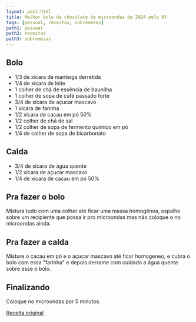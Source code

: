 ```yaml
---
layout: post.html
title: Melhor bolo de chocolate de microondas de 2024 pelo NY
tags: [pessoal, receitas, sobremesas]
path1: pessoal
path2: receitas
path3: sobremesas
---
```


<h2>Bolo</h2>

* 1/3 de xícara de manteiga derretida
* 1/4 de xícara de leite
* 1 colher de chá de essência de baunilha
* 1 colher de sopa de café passado forte
* 3/4 de xícara de açucar mascavo
* 1 xícara de farinha
* 1/2 xícara de cacau em pó 50%
* 1/2 colher de chá de sal
* 1/2 colher de sopa de fermento químico em pó
* 1/4 de colher de sopa de bicarbonato

<h2>Calda</h2>

* 3/4 de xícara de água quente
* 1/2 xícara de açucar mascavo
* 1/4 de xícara de cacau em pó 50%

<h2>Pra fazer o bolo</h2>

Mistura tudo com uma colher até ficar uma massa homogênea, espalhe sobre um recipiente que possa ir pro microondas mas não coloque o no microondas ainda.

<h2>Pra fazer a calda</h2>

Misture o cacau em pó e o açucar mascavo até ficar homogeneo, e cubra o bolo com essa "farinha" e depois derrame com cuidado a água quente sobre esse o bolo.

<h2>Finalizando</h2>

Coloque no microondas por 5 minutos.

[Receita original](https://www.instagram.com/reel/DFqojLzyV6z/)
